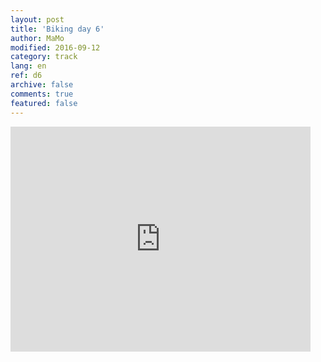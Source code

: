 ```yaml
---   
layout: post 
title: 'Biking day 6'  
author: MaMo 
modified: 2016-09-12
category: track 
lang: en 
ref: d6
archive: false 
comments: true 
featured: false 
--- 
```


                                                                                                                                                                                                                                                                                                                                                                                     

<iframe width='480' height='360' src='http://track-kit.net/maps_s3/?v=embed&track=229809.gpx' frameborder='0' allowfullscreen></iframe>